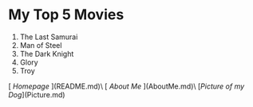 <h1> My Top 5 Movies </h1>

<ol>
<li> The Last Samurai </li>
  <li> Man of Steel </li>
  <li> The Dark Knight </li>
  <li> Glory </li>
  <li> Troy </li>
  </ol>
[<em> Homepage </em>](README.md)\
[<em> About Me </em>](AboutMe.md)\
[<em>Picture of my Dog</em>](Picture.md)
